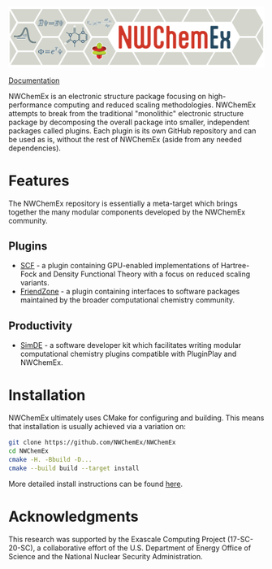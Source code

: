 <!--
  ~ Copyright 2022 NWChemEx-Project
  ~
  ~ Licensed under the Apache License, Version 2.0 (the "License");
  ~ you may not use this file except in compliance with the License.
  ~ You may obtain a copy of the License at
  ~
  ~ http://www.apache.org/licenses/LICENSE-2.0
  ~
  ~ Unless required by applicable law or agreed to in writing, software
  ~ distributed under the License is distributed on an "AS IS" BASIS,
  ~ WITHOUT WARRANTIES OR CONDITIONS OF ANY KIND, either express or implied.
  ~ See the License for the specific language governing permissions and
  ~ limitations under the License.
-->

![NWChemEx Logo](https://github.com/NWChemEx/.github/blob/master/assets/logos/banners/Graphic_LogoChemSymbolsLarge.png)

[Documentation](https://nwchemex.github.io/NWChemEx)

NWChemEx is an electronic structure package focusing on high-performance
computing and reduced scaling methodologies. NWChemEx attempts to break from the
traditional "monolithic" electronic structure package by decomposing the overall
package into smaller, independent packages called plugins. Each plugin is its
own GitHub repository and can be used as is, without the rest of NWChemEx (aside
from any needed dependencies).

# Features

The NWChemEx repository is essentially a meta-target which brings together the
many modular components developed by the NWChemEx community.

## Plugins

- [SCF](https://github.com/NWChemEx/SCF) - a plugin containing GPU-enabled
  implementations of Hartree-Fock and Density Functional Theory with a focus
  on reduced scaling variants.
- [FriendZone](https://github.com/NWChemEx/FriendZone) - a plugin containing
  interfaces to software packages maintained by the broader computational
  chemistry community.

## Productivity

- [SimDE](https://github.com/NWChemEx/SimDE) - a software developer kit which
  facilitates writing modular computational chemistry plugins compatible with
  PluginPlay and NWChemEx.

# Installation

NWChemEx ultimately uses CMake for configuring and building. This means that
installation is usually achieved via a variation on:

```.sh
git clone https://github.com/NWChemEx/NWChemEx
cd NWChemEx
cmake -H. -Bbuild -D...
cmake --build build --target install
```

More detailed install instructions can be found
[here](https://nwchemex.github.io/NWChemEx/installation/building.html).

# Acknowledgments

This research was supported by the Exascale Computing Project (17-SC-20-SC), a
collaborative effort of the U.S. Department of Energy Office of Science and the
National Nuclear Security Administration.
